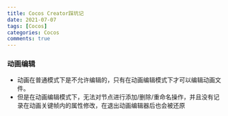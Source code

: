 ```yaml
---
title: Cocos Creator踩坑记
date: 2021-07-07
tags: [Cocos]
categories: Cocos
comments: true
---
```


### 动画编辑
- 动画在普通模式下是不允许编辑的，只有在动画编辑模式下才可以编辑动画文件。
- 但是在动画编辑模式下，无法对节点进行添加/删除/重命名操作，并且没有记录在动画关键帧内的属性修改，在退出动画编辑器后也会被还原